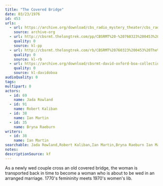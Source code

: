 ```yaml
---
title: "The Covered Bridge"
date: 03/23/1976
id: 453
urls: 
  - url: https://archive.org/download/cbs_radio_mystery_theater/cbs_radio_mystery_theater-0451-0500.zip/cbs_radio_mystery_theater-0451-0500%2Fcbsrmt_0453_the_covered_bridge.mp3
    source: archive-org
  - url: http://cbsrmt.thelongtrek.com/pp/CBSRMT%20-%20760323%200453%20The%20Covered%20Bridge_pp.mp3
    quality: 0
    source: kl-pp
  - url: http://cbsrmt.thelongtrek.com/rb/CBSRMT%20760323%200453%20The%20Covered%20Bridge_wuwm%20recorded%208_7_76.mp3
    quality: 0
    source: kl-rb
  - url: https://archive.org/download/cbsrmt-david-oxford-boa-collection/CBSRMT-760323-0453-repeated-760807-The-Covered-Bridge-(128-44)_WUWM-FM-{BoA}.mp3
    quality: 0
    source: kl-davidoboa
audioQuality: 0
tags: 
multipart: 0
actors:  
  - id: 69
    name: Jada Rowland  
  - id: 91
    name: Robert Kaliban  
  - id: 38
    name: Ian Martin  
  - id: 35
    name: Bryna Raeburn
writers:  
  - id: 38
    name: Ian Martin
searchable: Jada Rowland,Robert Kaliban,Ian Martin,Bryna Raeburn Ian Martin
notes: 
descriptionSource: kf
---
```

As a newly wed couple cross an old covered bridge, the woman is transported back in time to become a woman who is about to be wed in an arranged marriage. 1770's femininity meets 1970's women's lib.